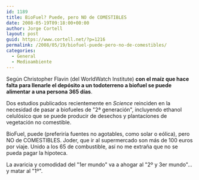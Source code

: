 ```yaml
---
id: 1189
title: BioFuel? Puede, pero NO de COMESTIBLES
date: 2008-05-19T09:18:00+00:00
author: Jorge Cortell
layout: post
guid: https://www.cortell.net/?p=1216
permalink: /2008/05/19/biofuel-puede-pero-no-de-comestibles/
categories:
  - General
  - Medioambiente
---
```

Según Christopher Flavin (del WorldWatch Institute) **con el maíz que hace falta para llenarle el depósito a un todoterreno a biofuel se puede alimentar a una persona 365 días**.

Dos estudios publicados recientemente en _Science_ reinciden en la necesidad de pasar a biofueles de "2ª generación", incluyendo ethanol celulósico que se puede producir de desechos y plantaciones de vegetación no comestible.

BioFuel, puede (preferiría fuentes no agotables, como solar o eólica), pero NO de COMESTIBLES. Joder, que ir al supermercado son más de 100 euros por viaje. Unido a los 65 de combustible, así no me extraña que no se pueda pagar la hipoteca.

La avaricia y comodidad del "1er mundo" va a ahogar al "2º y 3er mundo"... y matar al "1º".